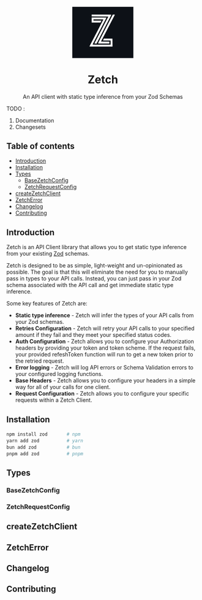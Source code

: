 <p align="center">
  <img src="logo.svg" width="160px" align="center" alt="Zetch logo" />
  <h1 align="center">Zetch</h1>
  <p align="center">
    An API client with static type inference from your Zod Schemas
  </p>
</p>


TODO :

1) Documentation
2) Changesets

## Table of contents

- [Introduction](#introduction)
- [Installation](#installation)
- [Types](#types)
    - [BaseZetchConfig](#base-zetch-config)
    - [ZetchRequestConfig](#zetch-request-config)
- [createZetchClient](#create-a-zetch-client)
- [ZetchError](#zetch-error)
- [Changelog](#changelog)
- [Contributing](#contributing)

## Introduction

Zetch is an API Client library that allows you to get static type inference from your existing [Zod](https://github.com/colinhacks/zod) schemas.

Zetch is designed to be as simple, light-weight and un-opinionated as possible. The goal is that this will eliminate the need for you to manually pass in types to your API calls. Instead, you can just pass in your Zod schema associated with the API call and get immediate static type inference.

Some key features of Zetch are:

- **Static type inference** - Zetch will infer the types of your API calls from your Zod schemas.
- **Retries Configuration** - Zetch will retry your API calls to your specified amount if they fail and they meet your specified status codes.
- **Auth Configuration** - Zetch allows you to configure your Authorization headers by providing your token and token scheme. If the request fails, your provided refeshToken function will run to get a new token prior to the retried request.
- **Error logging** - Zetch will log API errors or Schema Validation errors to your configured logging functions.
- **Base Headers** - Zetch allows you to configure your headers in a simple way for all of your calls for one client.
- **Request Configuration** - Zetch allows you to configure your specific requests within a Zetch Client.

## Installation

```sh
npm install zod       # npm
yarn add zod          # yarn
bun add zod           # bun
pnpm add zod          # pnpm
```

## Types

### BaseZetchConfig

### ZetchRequestConfig

## createZetchClient

## ZetchError

## Changelog

## Contributing